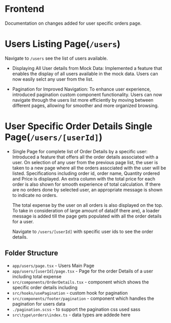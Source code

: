 # Frontend

Documentation on changes added for user specific orders page.

# Users Listing Page(`/users`)

Navigate to `/users`  see the list of users available.

- Displaying All User details from Mock Data:
  Implemented a feature that enables the display of all users available in the mock data. Users can now easily selct any user from the list.

- Pagination for Improved Navigation:
  To enhance user experience, introduced pagination custom component functionality. Users can now navigate through the users list more efficiently by moving between different pages, allowing for smoother and more organized browsing.

# User Specific Order Details Single Page(`/users/[userId]`)

- Single Page for complete list of Order Details by a specific user:
  Introduced a feature that offers all the order details associated with a user. On selection of any user from the previous page list, the user is taken to a new page where all the orders asscciated with the user will be listed. Specifications including order id, order name, Quantity ordered and Price is displayed. An extra column with the total price for each order is also shown for smooth experience of total calculation. If there are no orders done by selected user, an appropriate message is shown to indicate no orders.

  The total expense by the user on all orders is also displayed on the top.
  To take in consideration of large amount of data(if there are), a loader message is added till the page gets populated with all the order details for a user.

  Navigate to `/users/[userId]` with specific user ids to see the order details.

## Folder Structure

- `app/users/page.tsx` - Users Main Page
- `app/users/[userId]/page.tsx` - Page for the order Details of a user including total expense
- `src/components/OrderDetails.tsx` - component which shows the specific order details including  
- `src/hooks/usePagination` -  custom hook for pagination
- `src/components/footer/pagination` - component which handles the pagination for users data
- `./pagination.scss` - to support the pagination css used sass
- `src\type\orders\index.ts` - data types are addede here